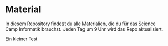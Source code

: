 # Material
In diesem Repository findest du alle Materialien, die du für das Science Camp Informatik brauchst. Jeden Tag um 9 Uhr wird das Repo aktualisiert.



Ein kleiner Test
